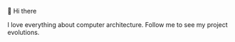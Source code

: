 👋 Hi there


I love everything about computer architecture. Follow me to see my project evolutions.
